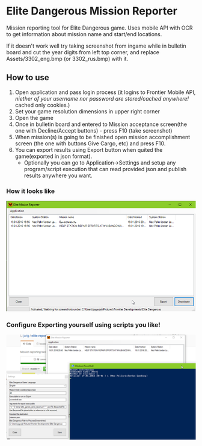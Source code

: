 # Elite Dangerous Mission Reporter

Mission reporting tool for Elite Dangerous game.
Uses mobile API with OCR to get information about mission name and start/end locations.

If it doesn't work well try taking screenshot from ingame while in bulletin board and cut the year digits from left top corner, 
and replace Assets/3302_eng.bmp (or 3302_rus.bmp) with it.

## How to use

1. Open application and pass login process (it logins to Frontier Mobile API, *niether of your username nor password are stored/cached anywhere!* cached only cookies.)
2. Set your game resolution dimensions in upper right corner
3. Open the game
4. Once in bulletin board and entered to Mission acceptance screen(the one with Decline/Accept buttons) - press F10 (take screenshot)
5. When mission(s) is going to be finished open mission accomplishment screen (the one with buttons Give Cargo, etc) and press F10.
6. You can export results using Export button when quited the game(exported in json format).
   * Optionally you can go to Application->Settings and setup any program/script execution that can read provided json and publish results anywhere you want.


### How it looks like

![Alt text](/EliteReporter/Resources/AppPreview.png "Elite Reporter")


### Configure Exporting yourself using scripts you like!

![Alt text](/EliteReporter/Resources/ExportPreview.png "Export")
